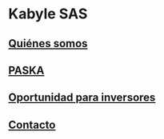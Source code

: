 # Kabyle SAS
 

## [Quiénes somos](./QuienesSomos.md)



## [PASKA](./Paska.md)



## [Oportunidad para inversores](./Oportunidad.md)



## [Contacto](./Contacto.md)





